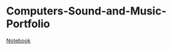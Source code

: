 # Computers-Sound-and-Music-Portfolio
[Notebook](https://github.com/Worick046/Computers-Sound-and-Music-Portfolio/blob/main/Code/notebook.md)
